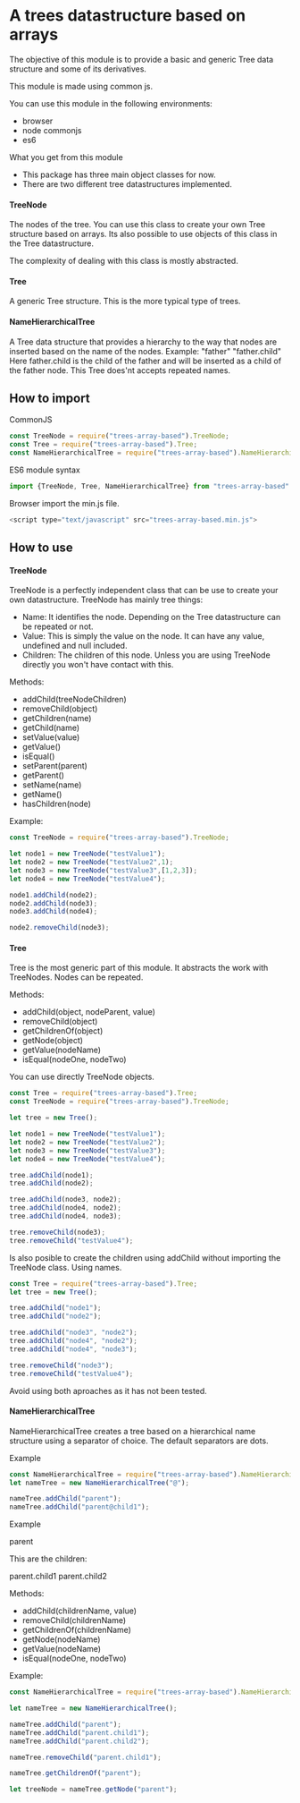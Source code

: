 # A trees datastructure based on arrays

The objective of this module is to provide a basic and generic Tree data structure and some of its derivatives.

This module is made using common js.

You can use this module in the following environments:
 - browser
 - node commonjs
 - es6

What you get from this module
 - This package has three main object classes for now.
 - There are two different tree datastructures implemented.

#### TreeNode
The nodes of the tree. 
You can use this class to create your own Tree structure based on arrays. Its also possible to use objects of this class in the Tree datastructure.

The complexity of dealing with this class is mostly abstracted.

#### Tree
A generic Tree structure.
This is the more typical type of trees.

#### NameHierarchicalTree
A Tree data structure that provides a hierarchy to the way that nodes are inserted based on the name of the nodes.
Example:
"father"
"father.child"
Here father.child is the child of the father and will be inserted as a child of the father node.
This Tree does'nt accepts repeated names.

## How to import
CommonJS
```js
const TreeNode = require("trees-array-based").TreeNode;
const Tree = require("trees-array-based").Tree;
const NameHierarchicalTree = require("trees-array-based").NameHierarchicalTree;
```
ES6 module syntax
```js
import {TreeNode, Tree, NameHierarchicalTree} from "trees-array-based"
```
Browser import the min.js file.
```js
<script type="text/javascript" src="trees-array-based.min.js"> 
```

## How to use
#### TreeNode
TreeNode is a perfectly independent class that can be use to create your own datastructure.
TreeNode has mainly tree things:
- Name: It identifies the node. Depending on the Tree datastructure can be repeated or not.
- Value: This is simply the value on the node. It can have any value, undefined and null included.
- Children: The children of this node. Unless you are using TreeNode directly you won't have contact with this.

Methods:
- addChild(treeNodeChildren)
- removeChild(object)
- getChildren(name)
- getChild(name)
- setValue(value)
- getValue()
- isEqual()
- setParent(parent)
- getParent()
- setName(name)
- getName()
- hasChildren(node)

Example:

```js
const TreeNode = require("trees-array-based").TreeNode;

let node1 = new TreeNode("testValue1");
let node2 = new TreeNode("testValue2",1);
let node3 = new TreeNode("testValue3",[1,2,3]);
let node4 = new TreeNode("testValue4");

node1.addChild(node2);
node2.addChild(node3);
node3.addChild(node4);

node2.removeChild(node3);
```

#### Tree
Tree is the most generic part of this module. It abstracts the work with TreeNodes.
Nodes can be repeated.

Methods:
- addChild(object, nodeParent, value)
- removeChild(object)
- getChildrenOf(object)
- getNode(object)
- getValue(nodeName)
- isEqual(nodeOne, nodeTwo)

You can use directly TreeNode objects.
```js
const Tree = require("trees-array-based").Tree;
const TreeNode = require("trees-array-based").TreeNode;

let tree = new Tree();

let node1 = new TreeNode("testValue1");
let node2 = new TreeNode("testValue2");
let node3 = new TreeNode("testValue3");
let node4 = new TreeNode("testValue4");

tree.addChild(node1);
tree.addChild(node2);

tree.addChild(node3, node2);
tree.addChild(node4, node2);
tree.addChild(node4, node3);

tree.removeChild(node3);
tree.removeChild("testValue4");
```
Is also posible to create the children using addChild without importing the TreeNode class. Using names.
```js
const Tree = require("trees-array-based").Tree;
let tree = new Tree();

tree.addChild("node1");
tree.addChild("node2");

tree.addChild("node3", "node2");
tree.addChild("node4", "node2");
tree.addChild("node4", "node3");

tree.removeChild("node3");
tree.removeChild("testValue4");
``` 
Avoid using both aproaches as it has not been tested.

#### NameHierarchicalTree
NameHierarchicalTree creates a tree based on a hierarchical name structure using a separator of choice. The default separators are dots.

Example

```js
const NameHierarchicalTree = require("trees-array-based").NameHierarchicalTree;
let nameTree = new NameHierarchicalTree("@");

nameTree.addChild("parent");
nameTree.addChild("parent@child1");
```

Example

parent

This are the children:

parent.child1
parent.child2

Methods:
- addChild(childrenName, value)
- removeChild(childrenName)
- getChildrenOf(childrenName)
- getNode(nodeName)
- getValue(nodeName)
- isEqual(nodeOne, nodeTwo)

Example:
```js
const NameHierarchicalTree = require("trees-array-based").NameHierarchicalTree;

let nameTree = new NameHierarchicalTree();

nameTree.addChild("parent");
nameTree.addChild("parent.child1");
nameTree.addChild("parent.child2");

nameTree.removeChild("parent.child1");

nameTree.getChildrenOf("parent");

let treeNode = nameTree.getNode("parent");
```